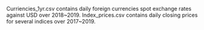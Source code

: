 Curriencies_1yr.csv contains daily foreign currencies spot exchange rates against USD over 2018~2019.
Index_prices.csv contains daily closing prices for several indices  over 2017~2019.
